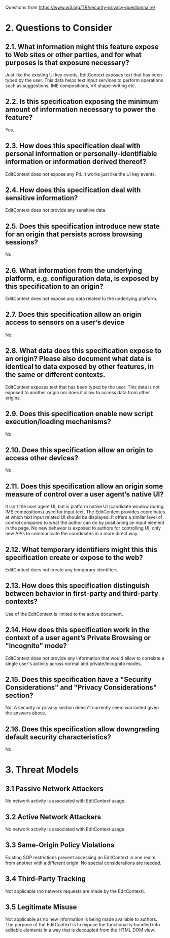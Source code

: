 Questions from https://www.w3.org/TR/security-privacy-questionnaire/

# 2. Questions to Consider

## 2.1. What information might this feature expose to Web sites or other parties, and for what purposes is that exposure necessary?

Just like the existing UI key events, EditContext exposes text that has been typed by the user. This data helps text input services to perform operations such as suggestions, IME compositions, VK shape-writing etc.

## 2.2. Is this specification exposing the minimum amount of information necessary to power the feature?

Yes.

## 2.3. How does this specification deal with personal information or personally-identifiable information or information derived thereof?

EditContext does not expose any PII. It works just like the UI key events.

## 2.4. How does this specification deal with sensitive information?

EditContext does not provide any sensitive data.

## 2.5. Does this specification introduce new state for an origin that persists across browsing sessions?

No.

## 2.6. What information from the underlying platform, e.g. configuration data, is exposed by this specification to an origin?

EditContext does not expose any data related to the underlying platform.

## 2.7. Does this specification allow an origin access to sensors on a user’s device

No.

## 2.8. What data does this specification expose to an origin? Please also document what data is identical to data exposed by other features, in the same or different contexts.

EditContext exposes text that has been typed by the user. This data is not exposed to another origin nor does it allow to access data from other origins.

## 2.9. Does this specification enable new script execution/loading mechanisms?

No.

## 2.10. Does this specification allow an origin to access other devices?

No.

## 2.11. Does this specification allow an origin some measure of control over a user agent’s native UI?

It isn't the user agent UI, but is platform native UI (candidate window during IME compositions) used for input text. The EditContext provides coordinates at which text input related UI should be displayed. It offers a similar level of control compared to what the author can do by positioning an input element in the page. No new behavior is exposed to authors for controlling UI, only new APIs to communicate the coordinates in a more direct way.

## 2.12. What temporary identifiers might this this specification create or expose to the web?

EditContext does not create any temporary identifiers.

## 2.13. How does this specification distinguish between behavior in first-party and third-party contexts?

Use of the EditContext is limited to the active document.

## 2.14. How does this specification work in the context of a user agent’s Private Browsing or "incognito" mode?

EditContext does not provide any information that would allow to correlate a single user's activity across normal and private/incognito modes.

## 2.15. Does this specification have a "Security Considerations" and "Privacy Considerations" section?

No. A security or privacy section doesn't currently seem warranted given the answers above.

## 2.16. Does this specification allow downgrading default security characteristics?

No.

# 3. Threat Models

## 3.1 Passive Network Attackers

No network activity is associated with EditContext usage.

## 3.2 Active Network Attackers

No network activity is associated with EditContext usage.

## 3.3 Same-Origin Policy Violations

Existing SOP restrictions prevent accessing an EditContext in one realm from another with a different origin. No special considerations are needed.

## 3.4 Third-Party Tracking

Not applicable (no network requests are made by the EditContext).

## 3.5 Legitimate Misuse

Not applicable as no new information is being made available to authors. The purpose of the EditContext is to expose the functionality bundled into editable elements in a way that is decoupled from the HTML DOM view.

